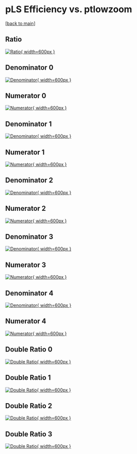 # pLS Efficiency vs. ptlowzoom

[[back to main](./)]



## Ratio

[![Ratio](../mtv/var/pLS_xtr_0_-1_eff_ptlowzoom.png){ width=600px }](../mtv/var/pLS_xtr_0_-1_eff_ptlowzoom.pdf)

## Denominator 0

[![Denominator](../mtv/den/pLS_xtr_0_-1_eff_ptlowzoom_den0.png){ width=600px }](../mtv/den/pLS_xtr_0_-1_eff_ptlowzoom_den0.pdf)

## Numerator 0

[![Numerator](../mtv/num/pLS_xtr_0_-1_eff_ptlowzoom_num0.png){ width=600px }](../mtv/num/pLS_xtr_0_-1_eff_ptlowzoom_num0.pdf)

## Denominator 1

[![Denominator](../mtv/den/pLS_xtr_0_-1_eff_ptlowzoom_den1.png){ width=600px }](../mtv/den/pLS_xtr_0_-1_eff_ptlowzoom_den1.pdf)

## Numerator 1

[![Numerator](../mtv/num/pLS_xtr_0_-1_eff_ptlowzoom_num1.png){ width=600px }](../mtv/num/pLS_xtr_0_-1_eff_ptlowzoom_num1.pdf)

## Denominator 2

[![Denominator](../mtv/den/pLS_xtr_0_-1_eff_ptlowzoom_den2.png){ width=600px }](../mtv/den/pLS_xtr_0_-1_eff_ptlowzoom_den2.pdf)

## Numerator 2

[![Numerator](../mtv/num/pLS_xtr_0_-1_eff_ptlowzoom_num2.png){ width=600px }](../mtv/num/pLS_xtr_0_-1_eff_ptlowzoom_num2.pdf)

## Denominator 3

[![Denominator](../mtv/den/pLS_xtr_0_-1_eff_ptlowzoom_den3.png){ width=600px }](../mtv/den/pLS_xtr_0_-1_eff_ptlowzoom_den3.pdf)

## Numerator 3

[![Numerator](../mtv/num/pLS_xtr_0_-1_eff_ptlowzoom_num3.png){ width=600px }](../mtv/num/pLS_xtr_0_-1_eff_ptlowzoom_num3.pdf)

## Denominator 4

[![Denominator](../mtv/den/pLS_xtr_0_-1_eff_ptlowzoom_den4.png){ width=600px }](../mtv/den/pLS_xtr_0_-1_eff_ptlowzoom_den4.pdf)

## Numerator 4

[![Numerator](../mtv/num/pLS_xtr_0_-1_eff_ptlowzoom_num4.png){ width=600px }](../mtv/num/pLS_xtr_0_-1_eff_ptlowzoom_num4.pdf)

## Double Ratio 0

[![Double Ratio](../mtv/ratio/pLS_xtr_0_-1_eff_ptlowzoom_ratio0.png){ width=600px }](../mtv/ratio/pLS_xtr_0_-1_eff_ptlowzoom_ratio0.pdf)

## Double Ratio 1

[![Double Ratio](../mtv/ratio/pLS_xtr_0_-1_eff_ptlowzoom_ratio1.png){ width=600px }](../mtv/ratio/pLS_xtr_0_-1_eff_ptlowzoom_ratio1.pdf)

## Double Ratio 2

[![Double Ratio](../mtv/ratio/pLS_xtr_0_-1_eff_ptlowzoom_ratio2.png){ width=600px }](../mtv/ratio/pLS_xtr_0_-1_eff_ptlowzoom_ratio2.pdf)

## Double Ratio 3

[![Double Ratio](../mtv/ratio/pLS_xtr_0_-1_eff_ptlowzoom_ratio3.png){ width=600px }](../mtv/ratio/pLS_xtr_0_-1_eff_ptlowzoom_ratio3.pdf)


